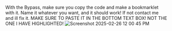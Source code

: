 With the Bypass, make sure you copy the code and make a bookmarklet with it. Name it whatever you want, and it should work! If not contact me and ill fix it. MAKE SURE TO PASTE IT IN THE BOTTOM TEXT BOX! NOT THE ONE I HAVE HIGHLIGHTED!
![Screenshot 2025-02-26 12 00 45 PM](https://github.com/user-attachments/assets/c3ade8e1-6f18-4261-8eea-154e9af0e115)
